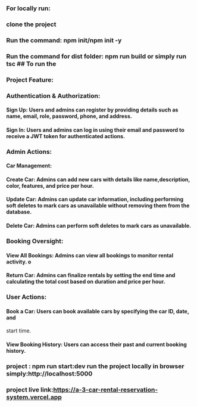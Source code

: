 ### For locally run:

### clone the project

### Run the command: npm init/npm init -y

### Run the command for dist folder: npm run build or simply run tsc ## To run the

### Project Feature:

### Authentication & Authorization:

#### Sign Up: Users and admins can register by providing details such as name, email, role, password, phone, and address.

#### Sign In: Users and admins can log in using their email and password to receive a JWT token for authenticated actions.

### Admin Actions:

#### Car Management:

#### Create Car: Admins can add new cars with details like name,description, color, features, and price per hour.

#### Update Car: Admins can update car information, including performing soft deletes to mark cars as unavailable without removing them from the database.

#### Delete Car: Admins can perform soft deletes to mark cars as unavailable.

### Booking Oversight:

#### View All Bookings: Admins can view all bookings to monitor rental activity. o

#### Return Car: Admins can finalize rentals by setting the end time and calculating the total cost based on duration and price per hour.

### User Actions:

#### Book a Car: Users can book available cars by specifying the car ID, date, and

start time.

#### View Booking History: Users can access their past and current booking history.

### project : npm run start:dev run the project locally in browser simply:http://localhost:5000

### project live link:https://a-3-car-rental-reservation-system.vercel.app
